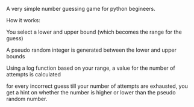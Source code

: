 A very simple number guessing game for python begineers.

How it works:

You select a lower and upper bound (which becomes the range for the guess)

A pseudo random integer is generated between the lower and upper bounds

Using a log function based on your range, a value for the number of attempts is calculated

for every incorrect guess till your number of attempts are exhausted, you get a hint on whether the number is higher or lower than the pseudo random number.
